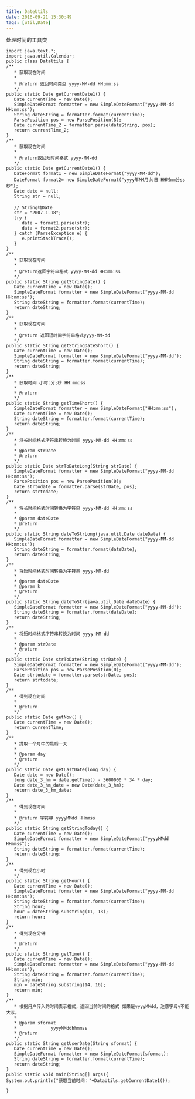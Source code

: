 ```yaml
---
title: DateUtils
date: 2016-09-21 15:30:49
tags: [util,Date]
---
```

处理时间的工具类
<!--more-->
	import java.text.*;
	import java.util.Calendar;
	public class DataUtils {
	/**
	   * 获取现在时间
	   * 
	   * @return 返回时间类型 yyyy-MM-dd HH:mm:ss
	   */
	public static Date getCurrentDate1() {
	   Date currentTime = new Date();
	   SimpleDateFormat formatter = new SimpleDateFormat("yyyy-MM-dd HH:mm:ss");
	   String dateString = formatter.format(currentTime);
	   ParsePosition pos = new ParsePosition(8);
	   Date currentTime_2 = formatter.parse(dateString, pos);
	   return currentTime_2;
	}
	/**
	   * 获取现在时间
	   * 
	   * @return返回短时间格式 yyyy-MM-dd
	   */
	public static Date getCurrentDate1() {
	   DateFormat format1 = new SimpleDateFormat("yyyy-MM-dd");         
	   DateFormat format2= new SimpleDateFormat("yyyy年MM月dd日 HH时mm分ss秒");         
	   Date date = null;    
	   String str = null;                  
	               
	   // String转Date    
	   str = "2007-1-18";          
	   try {    
	      date = format1.parse(str);   
	      data = format2.parse(str); 
	   } catch (ParseException e) {    
	      e.printStackTrace();    
	   }   
	}
	/**
	   * 获取现在时间
	   * 
	   * @return返回字符串格式 yyyy-MM-dd HH:mm:ss
	   */
	public static String getStringDate() {
	   Date currentTime = new Date();
	   SimpleDateFormat formatter = new SimpleDateFormat("yyyy-MM-dd HH:mm:ss");
	   String dateString = formatter.format(currentTime);
	   return dateString;
	}
	/**
	   * 获取现在时间
	   * 
	   * @return 返回短时间字符串格式yyyy-MM-dd
	   */
	public static String getStringDateShort() {
	   Date currentTime = new Date();
	   SimpleDateFormat formatter = new SimpleDateFormat("yyyy-MM-dd");
	   String dateString = formatter.format(currentTime);
	   return dateString;
	}
	/**
	   * 获取时间 小时:分;秒 HH:mm:ss
	   * 
	   * @return
	   */
	public static String getTimeShort() {
	   SimpleDateFormat formatter = new SimpleDateFormat("HH:mm:ss");
	   Date currentTime = new Date();
	   String dateString = formatter.format(currentTime);
	   return dateString;
	}
	/**
	   * 将长时间格式字符串转换为时间 yyyy-MM-dd HH:mm:ss
	   * 
	   * @param strDate
	   * @return
	   */
	public static Date strToDateLong(String strDate) {
	   SimpleDateFormat formatter = new SimpleDateFormat("yyyy-MM-dd HH:mm:ss");
	   ParsePosition pos = new ParsePosition(0);
	   Date strtodate = formatter.parse(strDate, pos);
	   return strtodate;
	}
	/**
	   * 将长时间格式时间转换为字符串 yyyy-MM-dd HH:mm:ss
	   * 
	   * @param dateDate
	   * @return
	   */
	public static String dateToStrLong(java.util.Date dateDate) {
	   SimpleDateFormat formatter = new SimpleDateFormat("yyyy-MM-dd HH:mm:ss");
	   String dateString = formatter.format(dateDate);
	   return dateString;
	}
	/**
	   * 将短时间格式时间转换为字符串 yyyy-MM-dd
	   * 
	   * @param dateDate
	   * @param k
	   * @return
	   */
	public static String dateToStr(java.util.Date dateDate) {
	   SimpleDateFormat formatter = new SimpleDateFormat("yyyy-MM-dd");
	   String dateString = formatter.format(dateDate);
	   return dateString;
	}
	/**
	   * 将短时间格式字符串转换为时间 yyyy-MM-dd 
	   * 
	   * @param strDate
	   * @return
	   */
	public static Date strToDate(String strDate) {
	   SimpleDateFormat formatter = new SimpleDateFormat("yyyy-MM-dd");
	   ParsePosition pos = new ParsePosition(0);
	   Date strtodate = formatter.parse(strDate, pos);
	   return strtodate;
	}
	/**
	   * 得到现在时间
	   * 
	   * @return
	   */
	public static Date getNow() {
	   Date currentTime = new Date();
	   return currentTime;
	}
	/**
	   * 提取一个月中的最后一天
	   * 
	   * @param day
	   * @return
	   */
	public static Date getLastDate(long day) {
	   Date date = new Date();
	   long date_3_hm = date.getTime() - 3600000 * 34 * day;
	   Date date_3_hm_date = new Date(date_3_hm);
	   return date_3_hm_date;
	}
	/**
	   * 得到现在时间
	   * 
	   * @return 字符串 yyyyMMdd HHmmss
	   */
	public static String getStringToday() {
	   Date currentTime = new Date();
	   SimpleDateFormat formatter = new SimpleDateFormat("yyyyMMdd HHmmss");
	   String dateString = formatter.format(currentTime);
	   return dateString;
	}
	/**
	   * 得到现在小时
	   */
	public static String getHour() {
	   Date currentTime = new Date();
	   SimpleDateFormat formatter = new SimpleDateFormat("yyyy-MM-dd HH:mm:ss");
	   String dateString = formatter.format(currentTime);
	   String hour;
	   hour = dateString.substring(11, 13);
	   return hour;
	}
	/**
	   * 得到现在分钟
	   * 
	   * @return
	   */
	public static String getTime() {
	   Date currentTime = new Date();
	   SimpleDateFormat formatter = new SimpleDateFormat("yyyy-MM-dd HH:mm:ss");
	   String dateString = formatter.format(currentTime);
	   String min;
	   min = dateString.substring(14, 16);
	   return min;
	}
	/**
	   * 根据用户传入的时间表示格式，返回当前时间的格式 如果是yyyyMMdd，注意字母y不能大写。
	   * 
	   * @param sformat
	   *             yyyyMMddhhmmss
	   * @return
	   */
	public static String getUserDate(String sformat) {
	   Date currentTime = new Date();
	   SimpleDateFormat formatter = new SimpleDateFormat(sformat);
	   String dateString = formatter.format(currentTime);
	   return dateString;
	}
	public static void main(String[] args){
	System.out.println("获取当前时间："+DataUtils.getCurrentDate1());
	
	}
